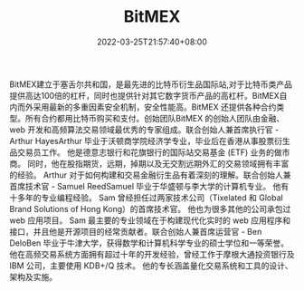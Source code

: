 ﻿---
weight: 
title: "BitMEX"
description: "BitMEX建立于塞舌尔共和国，是最先进的比特币衍生品国际站,对于比特币类产品提供高达100倍的杠杆，同时也提供针对其它数字货币产品的高杠杆。"
date: 2022-03-25T21:57:40+08:00
lastmod: 2022-03-25T16:45:40+08:00
draft: false
authors: ["Metabd"]
featuredImage: "bitmex.webp"
link: ""
tags: ["交易所","BitMEX"]
categories: ["navigation"]
navigation: ["交易所"]
lightgallery: true
toc: true
pinned: false
recommend: false
recommend1: false
---
BitMEX建立于塞舌尔共和国，是最先进的比特币衍生品国际站,对于比特币类产品提供高达100倍的杠杆，同时也提供针对其它数字货币产品的高杠杆。BitMEX自内而外采用最新的多重因素安全机制，安全性能高。BitMEX 还提供各种合约类型。所有合约都用比特币购买和支付。创始团队BitMEX 的创始人团队由金融、web 开发和高频算法交易领域最优秀的专家组成。联合创始人兼首席执行官 - Arthur HayesArthur 毕业于沃顿商学院经济学专业，毕业后在香港从事股票衍生品交易员工作。 他是德意志银行和花旗银行的国际站交易基金 (ETF) 业务的做市商。 同时，他在股指期货，远期，掉期以及无交割远期外汇的交易领域拥有丰富的经验。 Arthur 对于如何构建和交易金融衍生品有着深刻的理解。联合创始人兼首席技术官 - Samuel ReedSamuel 毕业于华盛顿与李大学的计算机专业。 他有十多年的专业编程经验。 Sam 曾经担任过两家技术公司（Tixelated 和 Global Brand Solutions of Hong Kong）的首席技术官。 他也为很多其他的公司承包过 web 应用项目。 Sam 最主要的专业领域在于构建现代化实时的 web 应用程序和接口，并且他是开源项目的经常贡献者。联合创始人兼首席运营官 - Ben DeloBen 毕业于牛津大学，获得数学和计算机科学专业的硕士学位和一等荣誉。 他在高频交易系统方面拥有超过十年的开发经验，曾经工作于摩根大通投资银行及 IBM 公司，主要使用 KDB+/Q 技术。 他的专长涵盖量化交易系统和工具的设计、架构及实施。
